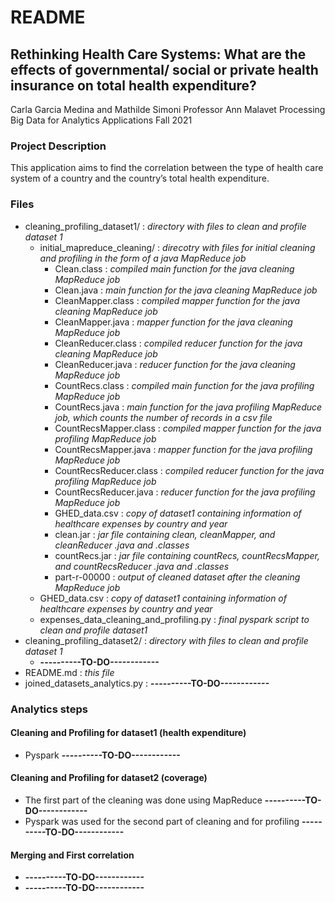 # README

## Rethinking Health Care Systems: What are the effects of governmental/ social or private health insurance on total health expenditure?

Carla Garcia Medina and Mathilde Simoni
Professor Ann Malavet
Processing Big Data for Analytics Applications
Fall 2021


### Project Description

This application aims to find the correlation between the type of health care system of a country and the country’s total health expenditure. 

### Files
* cleaning_profiling_dataset1/ : *directory with files to clean and profile dataset 1*
   * initial_mapreduce_cleaning/ : *direcotry with files for initial cleaning and profiling in the form of a java MapReduce job*
      * Clean.class : *compiled main function for the java cleaning MapReduce job*
      * Clean.java : *main function for the java cleaning MapReduce job*
      * CleanMapper.class : *compiled mapper function for the java cleaning MapReduce job*
      * CleanMapper.java : *mapper function for the java cleaning MapReduce job*
      * CleanReducer.class : *compiled reducer function for the java cleaning MapReduce job*
      * CleanReducer.java : *reducer function for the java cleaning MapReduce job*
      * CountRecs.class : *compiled main function for the java profiling MapReduce job*
      * CountRecs.java : *main function for the java profiling MapReduce job, which counts the number of records in a csv file*
      * CountRecsMapper.class : *compiled mapper function for the java profiling MapReduce job*
      * CountRecsMapper.java : *mapper function for the java profiling MapReduce job*
      * CountRecsReducer.class : *compiled reducer function for the java profiling MapReduce job*
      * CountRecsReducer.java : *reducer function for the java profiling MapReduce job*
      * GHED_data.csv : *copy of dataset1 containing information of healthcare expenses by country and year*
      * clean.jar : *jar file containing clean, cleanMapper, and cleanReducer .java and .classes*
      * countRecs.jar : *jar file containing countRecs, countRecsMapper, and countRecsReducer .java and .classes*
      * part-r-00000 : *output of cleaned dataset after the cleaning MapReduce job*
   * GHED_data.csv : *copy of dataset1 containing information of healthcare expenses by country and year* 
   * expenses_data_cleaning_and_profiling.py : *final pyspark script to clean and profile dataset1*
* cleaning_profiling_dataset2/ : *directory with files to clean and profile dataset 1*
  * **----------TO-DO------------**
* README.md : *this file*
* joined_datasets_analytics.py : **----------TO-DO------------**

### Analytics steps

#### Cleaning and Profiling for dataset1 (health expenditure)
* Pyspark **----------TO-DO------------**

#### Cleaning and Profiling for dataset2 (coverage) ####
* The first part of the cleaning was done using MapReduce **----------TO-DO------------**
* Pyspark was used for the second part of cleaning and for profiling **----------TO-DO------------**

#### Merging and First correlation ####
* **----------TO-DO------------**
* **----------TO-DO------------**
